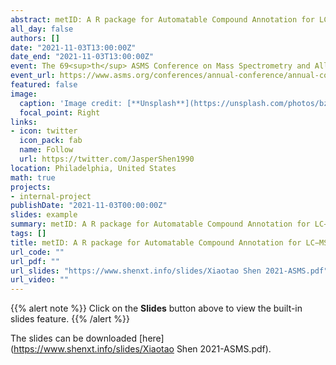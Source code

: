 ```yaml
---
abstract: metID: A R package for Automatable Compound Annotation for LC−MS-based Data
all_day: false
authors: []
date: "2021-11-03T13:00:00Z"
date_end: "2021-11-03T13:00:00Z"
event: The 69<sup>th</sup> ASMS Conference on Mass Spectrometry and Allied Topics
event_url: https://www.asms.org/conferences/annual-conference/annual-conference-homepage
featured: false
image:
  caption: 'Image credit: [**Unsplash**](https://unsplash.com/photos/bzdhc5b3Bxs)'
  focal_point: Right
links:
- icon: twitter
  icon_pack: fab
  name: Follow
  url: https://twitter.com/JasperShen1990
location: Philadelphia, United States
math: true
projects:
- internal-project
publishDate: "2021-11-03T00:00:00Z"
slides: example
summary: metID: A R package for Automatable Compound Annotation for LC−MS-based Data
tags: []
title: metID: A R package for Automatable Compound Annotation for LC−MS-based Data
url_code: ""
url_pdf: ""
url_slides: "https://www.shenxt.info/slides/Xiaotao Shen 2021-ASMS.pdf"
url_video: ""
---
```


{{% alert note %}}
Click on the **Slides** button above to view the built-in slides feature.
{{% /alert %}}

The slides can be downloaded [here](https://www.shenxt.info/slides/Xiaotao Shen 2021-ASMS.pdf).
